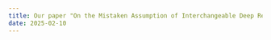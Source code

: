 ```yaml
---
title: Our paper "On the Mistaken Assumption of Interchangeable Deep Reinforcement Learning Implementations" was accepted at ICSE '25!
date: 2025-02-10
---
```



